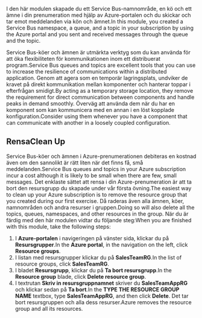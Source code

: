 <span data-ttu-id="13173-101">I den här modulen skapade du ett Service Bus-namnområde, en kö och ett ämne i din prenumeration med hjälp av Azure-portalen och du skickar och tar emot meddelanden via kön och ämnet.</span><span class="sxs-lookup"><span data-stu-id="13173-101">In this module, you created a Service Bus namespace, a queue, and a topic in your subscription by using the Azure portal and you sent and received messages through the queue and the topic.</span></span>

<span data-ttu-id="13173-102">Service Bus-köer och ämnen är utmärkta verktyg som du kan använda för att öka flexibiliteten för kommunikationen inom ett distribuerat program.</span><span class="sxs-lookup"><span data-stu-id="13173-102">Service Bus queues and topics are excellent tools that you can use to increase the resilience of communications within a distributed application.</span></span> <span data-ttu-id="13173-103">Genom att agera som en temporär lagringsplats, undviker de kravet på direkt kommunikation mellan komponenter och hanterar toppar i efterfrågan smidigt.</span><span class="sxs-lookup"><span data-stu-id="13173-103">By acting as a temporary storage location, they remove the requirement for direct communication between components and handle peaks in demand smoothly.</span></span> <span data-ttu-id="13173-104">Överväg att använda dem när du har en komponent som kan kommunicera med en annan i en löst kopplade konfiguration.</span><span class="sxs-lookup"><span data-stu-id="13173-104">Consider using them whenever you have a component that can communicate with another in a loosely coupled configuration.</span></span>

## <a name="clean-up"></a><span data-ttu-id="13173-105">Rensa</span><span class="sxs-lookup"><span data-stu-id="13173-105">Clean Up</span></span>

<span data-ttu-id="13173-106">Service Bus-köer och ämnen i Azure-prenumerationen debiteras en kostnad även om den sannolikt är rätt liten när det finns få, små meddelanden.</span><span class="sxs-lookup"><span data-stu-id="13173-106">Service Bus queues and topics in your Azure subscription incur a cost although it is likely to be small when there are few, small messages.</span></span> <span data-ttu-id="13173-107">Det enklaste sättet att rensa i din Azure-prenumeration är att ta bort den resursgrupp du skapade under vår första övning.</span><span class="sxs-lookup"><span data-stu-id="13173-107">The easiest way to clean up your Azure subscription is to remove the resource group that you created during our first exercise.</span></span> <span data-ttu-id="13173-108">Då raderas även alla ämnen, köer, namnområden och andra resurser i gruppen.</span><span class="sxs-lookup"><span data-stu-id="13173-108">Doing so will also delete all the topics, queues, namespaces, and other resources in the group.</span></span> <span data-ttu-id="13173-109">När du är färdig med den här modulen vidtar du följande steg:</span><span class="sxs-lookup"><span data-stu-id="13173-109">When you are finished with this module, take the following steps:</span></span>

1. <span data-ttu-id="13173-110">I **Azure-portalen** i navigeringen på vänster sida, klickar du på **Resursgrupper**.</span><span class="sxs-lookup"><span data-stu-id="13173-110">In the **Azure portal**, in the navigation on the left, click **Resource groups**.</span></span>
1. <span data-ttu-id="13173-111">I listan med resursgrupper klickar du på **SalesTeamRG**.</span><span class="sxs-lookup"><span data-stu-id="13173-111">In the list of resource groups, click **SalesTeamRG**.</span></span>
1. <span data-ttu-id="13173-112">I bladet **Resursgrupp**, klickar du på **Ta bort resursgrupp**.</span><span class="sxs-lookup"><span data-stu-id="13173-112">In the **Resource group** blade, click **Delete resource group**.</span></span>
1. <span data-ttu-id="13173-113">I textrutan **Skriv in resursgruppnamnet** skriver du **SalesTeamAppRG** och klickar sedan på **Ta bort**.</span><span class="sxs-lookup"><span data-stu-id="13173-113">In the **TYPE THE RESOURCE GROUP NAME** textbox, type **SalesTeamAppRG**, and then click **Delete**.</span></span> <span data-ttu-id="13173-114">Det tar bort resursgruppen och alla dess resurser.</span><span class="sxs-lookup"><span data-stu-id="13173-114">Azure removes the resource group and all its resources.</span></span>